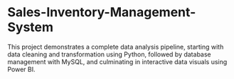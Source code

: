 # Sales-Inventory-Management-System
This project demonstrates a complete data analysis pipeline, starting with data cleaning and transformation using Python, followed by database management with MySQL, and culminating in interactive data visuals using Power BI. 
